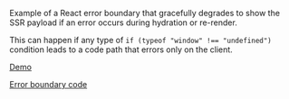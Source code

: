 Example of a React error boundary that gracefully degrades to show the SSR payload if an error occurs during hydration or re-render.

This can happen if any type of `if (typeof "window" !== "undefined")` condition leads to a code path that errors only on the client.

[Demo](https://graceful-degradation-hydration-error.vercel.app/)

[Error boundary code](https://github.com/uncurated-tests/graceful-degradation-hydration-error/blob/main/app/gracefully-degrading-error-boundary.tsx)
